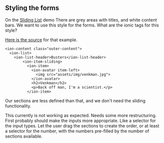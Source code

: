 ## Styling the forms

On the [Sliding List](https://ionicframework.com/docs/v2/components/#sliding-list) demo
There are grey areas with titles, and white content bars.
We want to use this style for the forms.
What are the ionic tags for this style?

[Here is the source](https://github.com/driftyco/ionic-preview-app/blob/master/src/pages/lists/sliding/template.html) for that example.
```
<ion-content class="outer-content">
  <ion-list>
    <ion-list-header>Busters</ion-list-header>
        <ion-item-sliding>
          <ion-item>
            <ion-avatar item-left>
              <img src="assets/img/venkman.jpg">
            </ion-avatar>
            <h2>Venkman</h2>
            <p>Back off man, I'm a scientist.</p>
          </ion-item>
```

Our sections are less defined than that, and we don't need the sliding functionality.

This currently is not working as expected.  Needs some more restructuring.
First probably should make the inputs more appropriate.
Like a selector for the input types.
Let the user drag the sections to create the order,
or at least a selector for the number, with the numbers pre-filled by the number of sections available.

